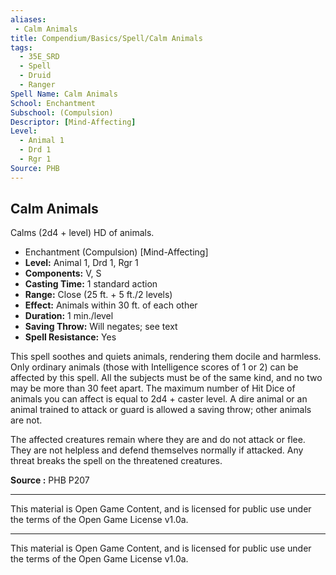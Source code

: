 ```yaml
---
aliases:
 - Calm Animals
title: Compendium/Basics/Spell/Calm Animals
tags: 
  - 35E_SRD
  - Spell
  - Druid
  - Ranger
Spell Name: Calm Animals
School: Enchantment
Subschool: (Compulsion)
Descriptor: [Mind-Affecting]
Level:
  - Animal 1
  - Drd 1
  - Rgr 1
Source: PHB
---
```


## Calm Animals

Calms (2d4 + level) HD of animals.

- Enchantment (Compulsion) [Mind-Affecting]
- **Level:** Animal 1, Drd 1, Rgr 1
- **Components:** V, S
- **Casting Time:** 1 standard action
- **Range:** Close (25 ft. + 5 ft./2 levels)
- **Effect:** Animals within 30 ft. of each other
- **Duration:** 1 min./level
- **Saving Throw:** Will negates; see text
- **Spell Resistance:** Yes

This spell soothes and quiets animals, rendering them docile and harmless. Only ordinary animals (those with Intelligence scores of 1 or 2) can be affected by this spell. All the subjects must be of the same kind, and no two may be more than 30 feet apart. The maximum number of Hit Dice of animals you can affect is equal to 2d4 + caster level. A dire animal or an animal trained to attack or guard is allowed a saving throw; other animals are not.

The affected creatures remain where they are and do not attack or flee. They are not helpless and defend themselves normally if attacked. Any threat breaks the spell on the threatened creatures.

**Source :** PHB P207

---

This material is Open Game Content, and is licensed for public use under  
the terms of the Open Game License v1.0a.

---

This material is Open Game Content, and is licensed for public use under the terms of the Open Game License v1.0a.
